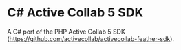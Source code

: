 # C# Active Collab 5 SDK
A C# port of the PHP Active Collab 5 SDK (https://github.com/activecollab/activecollab-feather-sdk).
